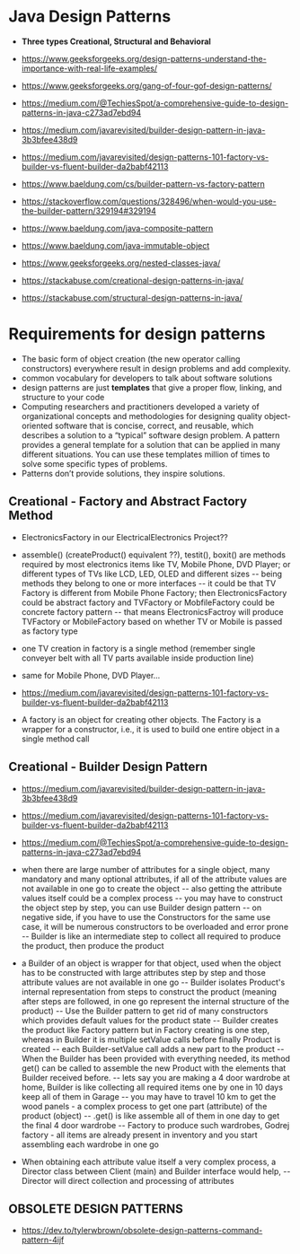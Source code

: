 # Java Design Patterns 
- **Three types Creational, Structural and Behavioral** 
- https://www.geeksforgeeks.org/design-patterns-understand-the-importance-with-real-life-examples/ 
- https://www.geeksforgeeks.org/gang-of-four-gof-design-patterns/
- https://medium.com/@TechiesSpot/a-comprehensive-guide-to-design-patterns-in-java-c273ad7ebd94
- https://medium.com/javarevisited/builder-design-pattern-in-java-3b3bfee438d9
- https://medium.com/javarevisited/design-patterns-101-factory-vs-builder-vs-fluent-builder-da2babf42113 
- https://www.baeldung.com/cs/builder-pattern-vs-factory-pattern 
- https://stackoverflow.com/questions/328496/when-would-you-use-the-builder-pattern/329194#329194
- https://www.baeldung.com/java-composite-pattern 
- https://www.baeldung.com/java-immutable-object 
- https://www.geeksforgeeks.org/nested-classes-java/ 

- https://stackabuse.com/creational-design-patterns-in-java/
- https://stackabuse.com/structural-design-patterns-in-java/

# Requirements for design patterns 
- The basic form of object creation (the new operator calling constructors) everywhere result in design problems and add complexity.
- common vocabulary for developers to talk about software solutions 
- design patterns are just **templates** that give a proper flow, linking, and structure to your code 
- Computing researchers and practitioners developed a variety of organizational concepts and methodologies for designing quality object-oriented software that is concise, correct, and reusable, which describes a solution to a “typical” software design problem. A pattern provides a general template for a solution that can be applied in many different situations. You can use these templates million of times to solve some specific types of problems. 
- Patterns don’t provide solutions, they inspire solutions.

## Creational - Factory and Abstract Factory Method 
- ElectronicsFactory in our ElectricalElectronics Project?? 
- assemble() (createProduct() equivalent ??), testit(), boxit() are methods required by most electronics items like TV, Mobile Phone, DVD Player; or different types of TVs like LCD, LED, OLED and different sizes
  -- being methods they belong to one or more interfaces 
  -- it could be that TV Factory is different from Mobile Phone Factory; then ElectronicsFactory could be abstract factory and TVFactory or MobfileFactory could be concrete factory pattern 
  -- that means ElectronicsFactroy will produce TVFactory or MobileFactory based on whether TV or Mobile is passed as factory type
- one TV creation in factory is a single method (remember single conveyer belt with all TV parts available inside production line) 
- same for Mobile Phone, DVD Player...

- https://medium.com/javarevisited/design-patterns-101-factory-vs-builder-vs-fluent-builder-da2babf42113
- A factory is an object for creating other objects. The Factory is a wrapper for a constructor, i.e., it is used to build one entire object in a single method call 

## Creational - Builder Design Pattern
- https://medium.com/javarevisited/builder-design-pattern-in-java-3b3bfee438d9
- https://medium.com/javarevisited/design-patterns-101-factory-vs-builder-vs-fluent-builder-da2babf42113 
- https://medium.com/@TechiesSpot/a-comprehensive-guide-to-design-patterns-in-java-c273ad7ebd94

- when there are large number of attributes for a single object, many mandatory and many optional attributes, if all of the attribute values are not available in one go to create the object 
  -- also getting the attribute values itself could be a complex process 
  -- you may have to construct the object step by step, you can use Builder design pattern 
  -- on negative side, if you have to use the Constructors for the same use case, it will be numerous constructors to be overloaded and error prone
  -- Builder is like an intermediate step to collect all required to produce the product, then produce the product
- a Builder of an object is wrapper for that object, used when the object has to be constructed with large attributes step by step and those attribute values are not available in one go 
  -- Builder isolates Product's internal representation from steps to construct the product (meaning after steps are followed, in one go represent the internal structure of the product)
  -- Use the Builder pattern to get rid of many constructors which provides default values for the product state 
  -- Builder creates the product like Factory pattern but in Factory creating is one step, whereas in Builder it is multiple setValue calls before finally Product is created
  -- each Builder-setValue call adds a new part to the product 
  -- When the Builder has been provided with everything needed, its method get() can be called to assemble the new Product with the elements that Builder received before.
  -- lets say you are making a 4 door wardrobe at home, Builder is like collecting all required items one by one in 10 days keep all of them in Garage 
      -- you may have to travel 10 km to get the wood panels - a complex process to get one part (attribute) of the product (object)
  -- .get() is like assemble all of them in one day to get the final 4 door wardrobe
  -- Factory to produce such wardrobes, Godrej factory - all items are already present in inventory and you start assembling each wardrobe in one go 
- When obtaining each attribute value itself a very complex process, a Director class between Client (main) and Builder interface would help, 
  -- Director will direct collection and processing of attributes
  
## OBSOLETE DESIGN PATTERNS
- https://dev.to/tylerwbrown/obsolete-design-patterns-command-pattern-4ijf